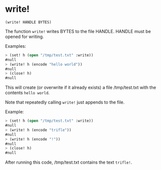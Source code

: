 # write!

`(write! HANDLE BYTES)`

The function `write!` writes BYTES to the file HANDLE. HANDLE must be
opened for writing.

Examples:

```lisp
> (set! h (open "/tmp/test.txt" :write))
#null
> (write! h (encode "hello world"))
#null
> (close! h)
#null
```

This will create (or overwrite if it already exists) a file
/tmp/test.txt with the contents `hello world`.

Note that repeatedly calling `write!` just appends to the file.

Example:

```lisp
> (set! h (open "/tmp/test.txt" :write))
#null
> (write! h (encode "trifle"))
#null
> (write! h (encode "!"))
#null
> (close! h)
#null
```

After running this code, /tmp/test.txt contains the text `trifle!`.
